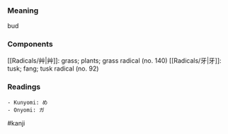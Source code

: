 ### Meaning

bud

### Components

[[Radicals/艸|艸]]: grass; plants; grass radical (no. 140) [[Radicals/牙|牙]]: tusk; fang; tusk radical (no. 92)

### Readings

```
- Kunyomi: め
- Onyomi: ガ
```

#kanji